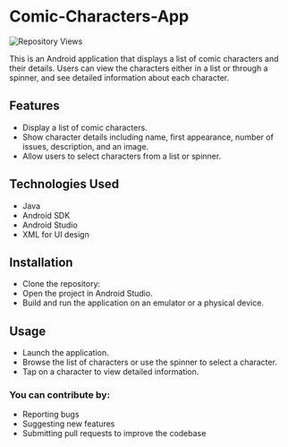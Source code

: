 # Comic-Characters-App
<div align="left">

![Repository Views](https://komarev.com/ghpvc/?username=SpencerVJones&repo=Comic-Characters-App&color=blue&style=flat)

</div>


This is an Android application that displays a list of comic characters and their details. Users can view the characters either in a list or through a spinner, and see detailed information about each character.

## Features
- Display a list of comic characters.
- Show character details including name, first appearance, number of issues, description, and an image.
- Allow users to select characters from a list or spinner.

## Technologies Used
- Java
- Android SDK
- Android Studio
- XML for UI design

## Installation
- Clone the repository:
- Open the project in Android Studio.
- Build and run the application on an emulator or a physical device.

## Usage
- Launch the application.
- Browse the list of characters or use the spinner to select a character.
- Tap on a character to view detailed information.

### You can contribute by:
- Reporting bugs
- Suggesting new features
- Submitting pull requests to improve the codebase
